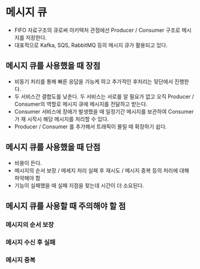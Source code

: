 # 메시지 큐

- FIFO 자료구조의 큐로써 아키텍처 관점에선 Producer / Consumer 구조로 메시지를 저장한다.
- 대표적으로 Kafka, SQS, RabbitMQ 등의 메시지 큐가 활용되고 있다.

## 메시지 큐를 사용했을 때 장점

- 비동기 처리를 통해 빠른 응답을 가능케 하고 추가적인 후처리는 뒷단에서 진행한다.
- 두 서비스간 결합도를 낮춘다. 두 서비스는 서로를 알 필요가 없고 오직 Producer / Consumer의 역할로 메시지 큐에 메시지를 전달하고 받는다.
- Consumer 서비스에 장애가 발생했을 때 일정기간 메시지를 보관하여 Consumer가 재 시작시 해당 메시지를 처리할 수 있다.
- Producer / Consumer 를 추가해서 트래픽이 몰릴 때 확장하기 쉽다.

## 메시지 큐를 사용했을 때 단점

- 비용이 든다.
- 메시지의 순서 보장 / 메세지 처리 실패 후 재시도 / 메시지 중복 등의 처리에 대해 파악해야 함
- 기능이 실패했을 때 실패 지점을 찾는데 시간이 더 소요된다.

## 메시지 큐를 사용할 때 주의해야 할 점

### 메시지의 순서 보장

### 메시지 수신 후 실패

### 메시지 중복
